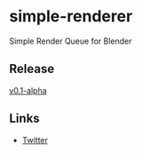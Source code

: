 # simple-renderer
Simple Render Queue for Blender

## Release

[v0.1-alpha](https://github.com/pandartb3d/simple-renderer/releases)

## Links

- [Twitter](https://twitter.com/pandartb3d)

